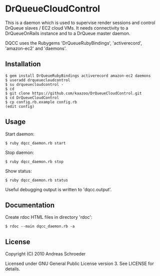 DrQueueCloudControl
===================

This is a daemon which is used to supervise render sessions and control DrQueue slaves / EC2 cloud VMs. It needs connectivity to a DrQueueOnRails instance and to a DrQueue master daemon.

DQCC uses the Rubygems 'DrQueueRubyBindings', 'activerecord', 'amazon-ec2' and 'daemons'.


Installation
------------

    $ gem install DrQueueRubyBindings activerecord amazon-ec2 daemons
    $ useradd drqueuecloudcontrol
    $ su drqueuecloudcontrol -
    $ cd
    $ git clone https://github.com/kaazoo/DrQueueCloudControl.git
    $ cd DrQueueCloudControl
    $ cp config.rb.example config.rb
    (edit config)


Usage
-----

Start daemon:

    $ ruby dqcc_daemon.rb start

Stop daemon:

    $ ruby dqcc_daemon.rb stop

Show status:

    $ ruby dqcc_daemon.rb status

Useful debugging output is written to 'dqcc.output'.


Documentation
-------------

Create rdoc HTML files in directory 'rdoc':

    $ rdoc --main dqcc_daemon.rb -a


License
-------

Copyright (C) 2010 Andreas Schroeder

Licensed under GNU General Public License version 3. See LICENSE for details.